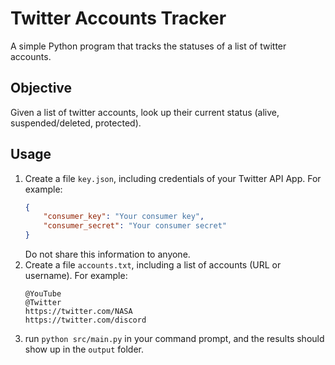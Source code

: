 # Twitter Accounts Tracker

A simple Python program that tracks the statuses of a list of twitter accounts.

## Objective
Given a list of twitter accounts, look up their current status (alive, suspended/deleted, protected).

## Usage
1. Create a file `key.json`, including credentials of your Twitter API App. For example:
    ```json
    {
        "consumer_key": "Your consumer key",
        "consumer_secret": "Your consumer secret"
    }
    ```
    Do not share this information to anyone.
1. Create a file `accounts.txt`, including a list of accounts (URL or username). For example:
    ```
    @YouTube
    @Twitter
    https://twitter.com/NASA
    https://twitter.com/discord
    ```
1. run `python src/main.py` in your command prompt, and the results should show up in the `output` folder.
